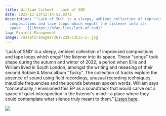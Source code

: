 ```yaml
---
title: William Carkeet - Lack of SND
date: 2023-11-23T12:14:52.837Z
description: "'Lack of SND' is a sleepy, ambient collection of improvised
  compositions and tape loops which engulf the listener into its
  space...[](https://bfan.link/lack-of-snd)"
tag: Project Management
image: /assets/images/3617229573535-1-.jpg
---
```

'Lack of SND' is a sleepy, ambient collection of improvised compositions and tape loops which engulf the listener into its space. These "songs" took shape during the autumn and winter of 2022, a period when Ellie and William lived in South London, amongst the writing and releasing of their second Robbie & Mona album “Tusky”. The collection of tracks explore the absence of sound using field recordings, unusual recording techniques, inaudible frequencies and the sounds between spoken words. William says “conceptually, I envisioned this EP as a soundtrack that would carve out a space of quiet introspection in the listener's mind—a place where they could contemplate what silence truly meant to them.” [Listen here](https://bfan.link/lack-of-snd).

![](/assets/images/instagram-post-3.png)